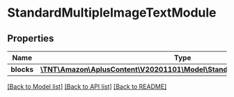 # StandardMultipleImageTextModule

## Properties
Name | Type | Description | Notes
------------ | ------------- | ------------- | -------------
**blocks** | [**\TNT\Amazon\AplusContent\V20201101\Model\StandardImageTextCaptionBlock[]**](StandardImageTextCaptionBlock.md) |  | [optional] 

[[Back to Model list]](../README.md#documentation-for-models) [[Back to API list]](../README.md#documentation-for-api-endpoints) [[Back to README]](../README.md)


